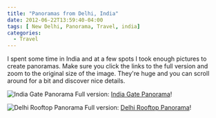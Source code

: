 ```yaml
---
title: "Panoramas from Delhi, India"
date: 2012-06-22T13:59:40-04:00
tags: [ New Delhi, Panorama, Travel, india]
categories:
  - Travel
---
```


I spent some time in India and at a few spots I took enough pictures to create panoramas. Make sure you click the links to the full version and zoom to the original size of the image. They're huge and you can scroll around for a bit and discover nice details.

![India Gate Panorama](/assets/images/india-gate.jpg)
Full version: [India Gate Panorama](/assets/images/india-gate.jpg)!

![Delhi Rooftop Panorama](/assets/images/delhi-panorama.jpg)
Full version: [Delhi Rooftop Panorama](/assets/images/delhi-panorama.jpg)!
